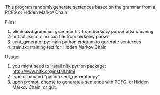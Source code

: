 This program randomly generate sentences based on the grammar from a PCFG or Hidden Markov Chain

Files:
1. eliminated.grammar: grammar file from berkeley parser after cleaning
2. out.txt.lexicon: lexicon file from berkeley parser
3. sent_generator.py: main python program to generate sentences
4. train.txt: training text for Hidden Markov Chain

Usage:
1. you might need to install nltk python package: http://www.nltk.org/install.html
2. type command "python sent_generator.py"
3. upon prompt, choose to generate a sentence with PCFG, or Hidden Markov Chain, or quit.
